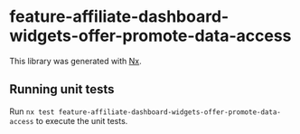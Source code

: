 # feature-affiliate-dashboard-widgets-offer-promote-data-access

This library was generated with [Nx](https://nx.dev).

## Running unit tests

Run `nx test feature-affiliate-dashboard-widgets-offer-promote-data-access` to execute the unit tests.
